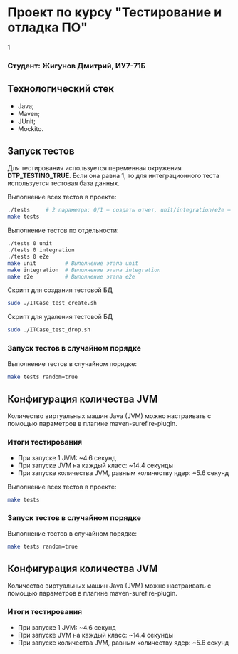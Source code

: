 # Проект по курсу "Тестирование и отладка ПО"
1
### Студент: Жигунов Дмитрий, ИУ7-71Б

## Технологический стек

- Java;
- Maven;
- JUnit;
- Mockito.

## Запуск тестов

Для тестирования используется переменная окружения **DTP_TESTING_TRUE**. Если она равна 1, то для интеграционного теста используется тестовая база данных.

Выполнение всех тестов в проекте:

```bash
./tests     # 2 параметра: 0/1 – создать отчет, unit/integration/e2e – тип теста
make tests
```

Выполнение тестов по отдельности:

```bash
./tests 0 unit
./tests 0 integration
./tests 0 e2e
make unit         # Выполнение этапа unit
make integration  # Выполнение этапа integration
make e2e          # Выполнение этапа e2e
```

Скрипт для создания тестовой БД

```bash
sudo ./ITCase_test_create.sh
```

Скрипт для удаления тестовой БД

```bash
sudo ./ITCase_test_drop.sh
```

### Запуск тестов в случайном порядке

Выполнение тестов в случайном порядке:

```bash
make tests random=true
```

## Конфигурация количества JVM

Количество виртуальных машин Java (JVM) можно настраивать с помощью параметров в плагине maven-surefire-plugin.

### Итоги тестирования

- При запуске 1 JVM: ~4.6 секунд
- При запуске JVM на каждый класс: ~14.4 секунды
- При запуске количества JVM, равным количеству ядер: ~5.6 секунд

Выполнение всех тестов в проекте:

```bash
make tests
```

### Запуск тестов в случайном порядке

Выполнение тестов в случайном порядке:

```bash
make tests random=true
```

## Конфигурация количества JVM

Количество виртуальных машин Java (JVM) можно настраивать с помощью параметров в плагине maven-surefire-plugin.

### Итоги тестирования

- При запуске 1 JVM: ~4.6 секунд
- При запуске JVM на каждый класс: ~14.4 секунды
- При запуске количества JVM, равным количеству ядер: ~5.6 секунд

